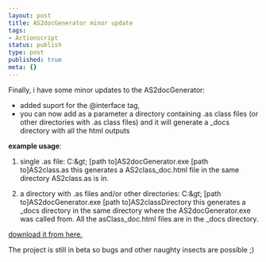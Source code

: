 ```yaml
---
layout: post
title: AS2docGenerator minor update
tags:
- Actionscript
status: publish
type: post
published: true
meta: {}
---
```

Finally, i have some minor updates to the AS2docGenerator:
- added suport for the @interface tag,
- you can now add as a parameter a directory containing .as class files (or other directories with .as class files) and it will generate a _docs directory with all the html outputs

<b>example usage</b>:
1) single .as file:
C:\&gt; [path to]AS2docGenerator.exe [path to]AS2class.as
this generates a AS2class_doc.html file in the same directory AS2class.as is in.

2) a directory with .as files and/or other directories:
C:\&gt; [path to]AS2docGenerator.exe [path to]AS2classDirectory
this generates a _docs directory in the same directory where the AS2docGenerator.exe was called from. All the asClass_doc.html files are in the _docs directory.

<a href="http://www.klaustrofobik.org/snippets/AS2docGenerator/AS2docGenerator.zip">download it from here.</a>

The project is still in beta so bugs and other naughty insects are possible ;)
